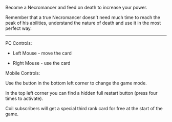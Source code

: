 Become a Necromancer and feed on death to increase your power.

Remember that a true Necromancer doesn't need much time to reach the peak of his abilities, understand the nature of death and use it in the most perfect way.


--- --- --- --- 


PC Controls:

- Left Mouse - move the card

- Right Mouse - use the card


Mobile Controls: 

Use the button in the bottom left corner to change the game mode.


In the top left corner you can find a hidden full restart button (press four times to activate).

Coil subscribers will get a special third rank card for free at the start of the game.